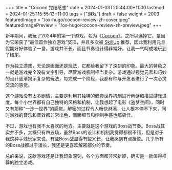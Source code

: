 +++
title = "Cocoon 完结感想"
date = 2024-01-03T20:44:00+11:00
lastmod = 2024-01-25T15:55:13+11:00
tags = ["游戏"]
draft = false
weight = 2003
featuredImage = "/ox-hugo/cocoon-review-zh-cover.jpeg"
featuredImagePreview = "/ox-hugo/cocoon-review-zh-preview.jpeg"
+++

新年期间，我玩了2024年的第一个游戏，名为《[Cocoon](https://store.steampowered.com/app/1497440/COCOON/)》。之所以选择它，是因为它荣获了“最佳首作独立游戏”奖项，并且多次被 [SkillUp](https://www.youtube.com/@SkillUp)  推荐，因此我利用元旦假期好好体验了一番。游戏并不长，而且节奏设计得非常好，让我一气呵成地玩到了结尾。

作为独立游戏，无论是画面还是玩法，它都给我留下了深刻的印象。最大的特色之一就是游戏完全没有文字引导，尽管游戏机制相当复杂。游戏通过视觉元素和巧妙的设计逐渐揭示复杂的玩法，每完成一个阶段，我都有种与开发者进行了一次心灵交流的感觉。

这个游戏没有太多剧情，主要是利用其独特的嵌套世界机制进行解谜和推进游戏进度。每个小世界都有自己独特的风格和机制，让我想起了电影《盗梦空间》，同时又有那种“一沙一世界”的感觉。解密的过程令人畅快淋漓，让人根本停不下来，同时游戏的音乐和音效都非常出色，画面细节和控制手感也都极佳。

不过，游戏也有我不太喜欢的地方。主要就是这个游戏的Boss战节奏。Boss战其实并不多，大概只有四五场，虽然Boss的设计和机制我觉得都很不错，但是对于我这种手残玩家来说，有些Boss战显得有些冗长，让我感到有点挫败。几乎所有的Boss战都过于漫长，我还是更喜欢解密部分的节奏。

总的来说，这款游戏还是让我印象深刻，各个方面都非常新颖，确实是一款值得推荐的独立游戏。
